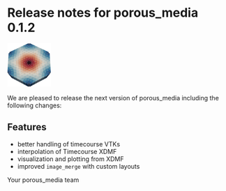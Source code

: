 # Release notes for porous_media 0.1.2
![porous_media](https://github.com/matthiaskoenig/porous_media/raw/main/docs/images/favicon/porous_media-100x100-300dpi.png)

We are pleased to release the next version of porous_media including the 
following changes:

## Features
- better handling of timecourse VTKs
- interpolation of Timecourse XDMF
- visualization and plotting from XDMF
- improved `image_merge` with custom layouts

Your porous_media team
